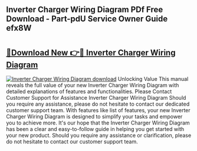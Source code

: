 ## Inverter Charger Wiring Diagram PDf Free Download - Part-pdU Service Owner Guide efx8W

# <h2><a href="http://dfoky4.blite.top/?on=Inverter+Charger+Wiring+Diagram">🔗Download New 👉🔴 Inverter Charger Wiring Diagram</a></h2>

[![Inverter Charger Wiring Diagram download](https://i.imgur.com/lujVjoI.png)](http://dfoky4.blite.top/?on=Inverter+Charger+Wiring+Diagram)
Unlocking Value This manual reveals the full value of your new Inverter Charger Wiring Diagram with detailed explanations of features and functionalities. Please Contact Customer Support for Assistance Inverter Charger Wiring Diagram Should you require any assistance, please do not hesitate to contact our dedicated customer support team. With features like list of features, your new Inverter Charger Wiring Diagram is designed to simplify your tasks and empower you to achieve more. It's our hope that the Inverter Charger Wiring Diagram has been a clear and easy-to-follow guide in helping you get started with your new product. Should you require any assistance or clarification, please do not hesitate to contact our customer support team.
